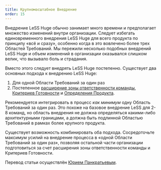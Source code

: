 ```yaml
---
title: Крупномасштабное Внедрение
order: 15
---
```


Внедрение LeSS Huge обычно занимает много времени и предполагает множество изменений внутри организации. Следует избегать единовременного внедрения LeSS Huge для всего продукта по принципу «всё и сразу», особенно когда в это вовлечено более трех Областей Требований. Мы пережили несколько подобных внедрений LeSS Huge и объем изменений в организации оказывался слишком велик, что вызывало боль и страдания.

Вместо этого следует внедрять LeSS Huge постепенно. Существует два основных подхода к внедрению LeSS Huge:

1) Для одной Области Требований за один раз
2) Постепенное [расширение зоны ответственности команды](/less/adoption/feature-team-adoption_map.html), [Критериев Готовности](/less/framework/definition-of-done.html) и [Определения Продукта](/less/framework/product.html).

Рекомендуется интегрировать в процесс *как минимум* одну Область Требований за один раз. Это похоже на базовое внедрение LeSS для 2-8 команд, но область внедрения не должна определяться какими-либо архитектурными границами, а должна быть подлинной Областью Требований в рамках более крупного продукта.

Существует возможность комбинировать оба подхода. Сосредоточьте максимум усилий на внедрение процесса в «одной Области Требований за один раз», позволяя остальной части организации подготовиться за счет расширения зоны ответственности команды и Критериев Готовности.

Перевод статьи осуществлён [Юрием Панкратьевым](https://www.linkedin.com/in/yuriypankratyev).
